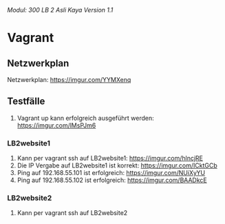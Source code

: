 *Modul: 300 
LB 2 
Asli Kaya
Version 1.1* 
# Vagrant
## Netzwerkplan
Netzwerkplan: https://imgur.com/YYMXenq
## Testfälle
1. Vagrant up kann erfolgreich ausgeführt werden: https://imgur.com/lMsPJm6
### LB2website1
1. Kann per vagrant ssh auf LB2website1: https://imgur.com/hlncjRE
2. Die IP Vergabe auf LB2website1 ist korrekt: https://imgur.com/ICktGCb
3. Ping auf 192.168.55.101 ist erfolgreich: https://imgur.com/NUiXyYU
4. Ping auf 192.168.55.102 ist erfolgreich: https://imgur.com/BAADkcE
### LB2website2
1. Kann per vagrant ssh auf LB2website2

<!--stackedit_data:
eyJoaXN0b3J5IjpbLTUyNDEyODYxLC0xNjIyNDAxOTY1LC0xMj
YyOTEyOTA1LDM1MTgwOTMzNCwtNDMwMzg5NTA1LDE2NzQxNjgw
OTddfQ==
-->